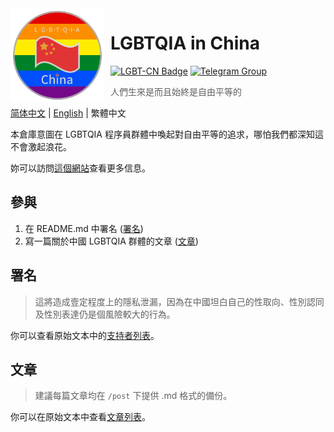 <img width="150" height="150" align="left" style="float: left; margin: 0 10px 0 0;" alt="LGBT-CN logo" src="https://github.com/LGBT-CN/logo/raw/master/LGBTQIA-China.png">

# LGBTQIA in China

[![LGBT-CN Badge](https://img.shields.io/badge/Support-LGBTQIA-FF0000?style=flat-square)](https://git.io/JfJiO)
[![Telegram Group](https://img.shields.io/badge/Telegram-LGBTCN-FFA500.svg?style=flat-square)](https://t.me/LGBTCN)
> 人們生來是而且始終是自由平等的

[简体中文](README.md) | [English](README.EN.md) | 繁體中文

本倉庫意圖在 LGBTQIA 程序員群體中喚起對自由平等的追求，哪怕我們都深知這不會激起浪花。

妳可以訪問[這個網站](https://cnlgbt.org/traditional-chinese.html)查看更多信息。

## 參與

1. 在 README.md 中署名 ([署名](README.md#署名))
2. 寫一篇關於中國 LGBTQIA 群體的文章 ([文章](README.md#文章))

## 署名

> 這將造成壹定程度上的隱私泄漏，因為在中國坦白自己的性取向、性別認同及性別表達仍是個風險較大的行為。

你可以查看原始文本中的[支持者列表](README.md#署名)。

## 文章

> 建議每篇文章均在 `/post` 下提供 .md 格式的備份。

你可以在原始文本中查看[文章列表](README.md#文章)。
